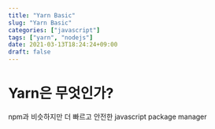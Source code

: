 ```yaml
---
title: "Yarn Basic"
slug: "Yarn Basic"
categories: ["javascript"]
tags: ["yarn", "nodejs"]
date: 2021-03-13T18:24:24+09:00
draft: false
---
```


# Yarn은 무엇인가?

npm과 비슷하지만 더 빠르고 안전한 javascript package manager